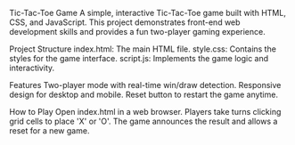 Tic-Tac-Toe Game
A simple, interactive Tic-Tac-Toe game built with HTML, CSS, and JavaScript. This project demonstrates front-end web development skills and provides a fun two-player gaming experience.

Project Structure
index.html: The main HTML file.
style.css: Contains the styles for the game interface.
script.js: Implements the game logic and interactivity.

Features
Two-player mode with real-time win/draw detection.
Responsive design for desktop and mobile.
Reset button to restart the game anytime.

How to Play
Open index.html in a web browser.
Players take turns clicking grid cells to place 'X' or 'O'.
The game announces the result and allows a reset for a new game.
